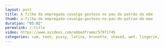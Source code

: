 ```yaml
---
layout: post
title: A filha da empregada cavalga gostoso no pau do patrão da mãe
thumb: a-filha-da-empregada-cavalga-gostoso-no-pau-do-patrao-da-mae
duration: "05:02"
permalink: /:title
video: https://www.xvideos.com/embedframe/57971745
categories: cum, teen, pussy, latina, brunette, shaved, wet, lingerie, pussyfucking, pregnant, nude, mom, big-ass, massage, hd, culona, big-cock, big-boobs, tetas-grandes
---
```

